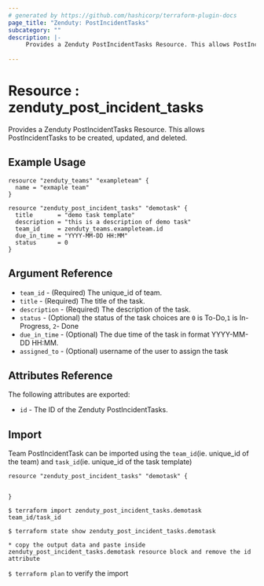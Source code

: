```yaml
---
# generated by https://github.com/hashicorp/terraform-plugin-docs
page_title: "Zenduty: PostIncidentTasks"
subcategory: ""
description: |- 
     Provides a Zenduty PostIncidentTasks Resource. This allows PostIncidentTasks to be created, updated, and deleted.
  
---
```


# Resource : zenduty_post_incident_tasks 
Provides a Zenduty PostIncidentTasks Resource. This allows PostIncidentTasks to be created, updated, and deleted.    
## Example Usage
```hcl
resource "zenduty_teams" "exampleteam" {
  name = "exmaple team"
}
```


```hcl
resource "zenduty_post_incident_tasks" "demotask" {
  title       = "demo task template"
  description = "this is a description of demo task"
  team_id     = zenduty_teams.exampleteam.id
  due_in_time = "YYYY-MM-DD HH:MM"
  status      = 0
}
```


## Argument Reference

* `team_id` - (Required) The unique_id of team.
* `title` - (Required) The title of the task.
* `description`  - (Required) The description of the task.
* `status` - (Optional) the status of the task choices are `0` is To-Do,`1` is In-Progress, `2`- Done
* `due_in_time` - (Optional) The due time of the task in format YYYY-MM-DD HH:MM.
* `assigned_to` - (Optional) username of the user to assign the task
## Attributes Reference

The following attributes are exported:

* `id` - The ID of the Zenduty PostIncidentTasks.

## Import

Team PostIncidentTask can be imported using the `team_id`(ie. unique_id of the team) and `task_id`(ie. unique_id of the task template)

```hcl
resource "zenduty_post_incident_tasks" "demotask" {


}
```

`$ terraform import zenduty_post_incident_tasks.demotask team_id/task_id` 

`$ terraform state show zenduty_post_incident_tasks.demotask`

`* copy the output data and paste inside zenduty_post_incident_tasks.demotask resource block and remove the id attribute`

`$ terraform plan` to verify the import





